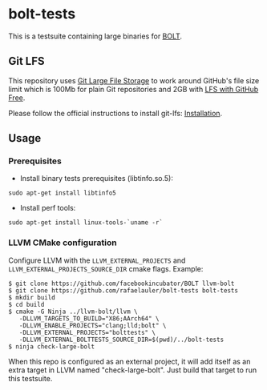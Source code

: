 # bolt-tests

This is a testsuite containing large binaries for [BOLT](https://github.com/facebookincubator/BOLT).

## Git LFS
This repository uses [Git Large File Storage](https://github.com/git-lfs/git-lfs) to work around GitHub's file size limit which is 100Mb for plain Git repositories and 2GB with [LFS with GitHub Free](https://docs.github.com/en/repositories/working-with-files/managing-large-files/about-git-large-file-storage).

Please follow the official instructions to install git-lfs:
[Installation](https://github.com/git-lfs/git-lfs/wiki/Installation).

## Usage
### Prerequisites
- Install binary tests prerequisites (libtinfo.so.5):
```
sudo apt-get install libtinfo5
```
- Install perf tools:
```
sudo apt-get install linux-tools-`uname -r`
```
### LLVM CMake configuration
Configure LLVM with the `LLVM_EXTERNAL_PROJECTS` and
`LLVM_EXTERNAL_PROJECTS_SOURCE_DIR` cmake flags. Example:

```
$ git clone https://github.com/facebookincubator/BOLT llvm-bolt
$ git clone https://github.com/rafaelauler/bolt-tests bolt-tests
$ mkdir build
$ cd build
$ cmake -G Ninja ../llvm-bolt/llvm \
   -DLLVM_TARGETS_TO_BUILD="X86;AArch64" \
   -DLLVM_ENABLE_PROJECTS="clang;lld;bolt" \
   -DLLVM_EXTERNAL_PROJECTS="bolttests" \
   -DLLVM_EXTERNAL_BOLTTESTS_SOURCE_DIR=$(pwd)/../bolt-tests
$ ninja check-large-bolt
```

When this repo is configured as an external project, it will add itself as an extra target in LLVM named "check-large-bolt". Just build that target to run this testsuite.

